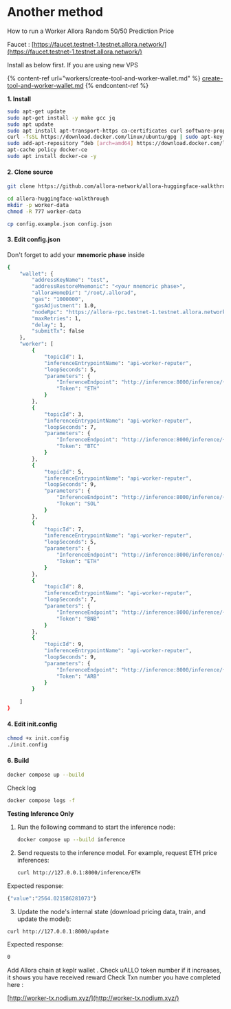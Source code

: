 # Another method

How to run a Worker Allora Random 50/50 Prediction Price

Faucet : [https://faucet.testnet-1.testnet.allora.network/](https://faucet.testnet-1.testnet.allora.network/)

Install as below first. If you are using new VPS

{% content-ref url="workers/create-tool-and-worker-wallet.md" %}
[create-tool-and-worker-wallet.md](workers/create-tool-and-worker-wallet.md)
{% endcontent-ref %}

**1. Install**

```bash
sudo apt-get update
sudo apt-get install -y make gcc jq
sudo apt update
sudo apt install apt-transport-https ca-certificates curl software-properties-common -y
curl -fsSL https://download.docker.com/linux/ubuntu/gpg | sudo apt-key add –
sudo add-apt-repository “deb [arch=amd64] https://download.docker.com/linux/ubuntu $(lsb_release -cs) stable”
apt-cache policy docker-ce
sudo apt install docker-ce -y
```

#### 2. Clone source <a href="#id-2-clone-source" id="id-2-clone-source"></a>

```bash
git clone https://github.com/allora-network/allora-huggingface-walkthrough

cd allora-huggingface-walkthrough 
mkdir -p worker-data
chmod -R 777 worker-data

cp config.example.json config.json
```

#### 3. Edit config.json <a href="#id-3-edit-configjson" id="id-3-edit-configjson"></a>

Don't forget to add your **mnemoric phase** inside

```bash
{
    "wallet": {
        "addressKeyName": "test",
        "addressRestoreMnemonic": "<your mnemoric phase>",
        "alloraHomeDir": "/root/.allorad",
        "gas": "1000000",
        "gasAdjustment": 1.0,
        "nodeRpc": "https://allora-rpc.testnet-1.testnet.allora.network/",
        "maxRetries": 1,
        "delay": 1,
        "submitTx": false
    },
    "worker": [
        {
            "topicId": 1,
            "inferenceEntrypointName": "api-worker-reputer",
            "loopSeconds": 5,
            "parameters": {
                "InferenceEndpoint": "http://inference:8000/inference/{Token}",
                "Token": "ETH"
            }
        },
        {
            "topicId": 3,
            "inferenceEntrypointName": "api-worker-reputer",
            "loopSeconds": 7,
            "parameters": {
                "InferenceEndpoint": "http://inference:8000/inference/{Token}",
                "Token": "BTC"
            }
        },
        {
            "topicId": 5,
            "inferenceEntrypointName": "api-worker-reputer",
            "loopSeconds": 9,
            "parameters": {
                "InferenceEndpoint": "http://inference:8000/inference/{Token}",
                "Token": "SOL"
            }
        },
        {
            "topicId": 7,
            "inferenceEntrypointName": "api-worker-reputer",
            "loopSeconds": 5,
            "parameters": {
                "InferenceEndpoint": "http://inference:8000/inference/{Token}",
                "Token": "ETH"
            }
        },
        {
            "topicId": 8,
            "inferenceEntrypointName": "api-worker-reputer",
            "loopSeconds": 7,
            "parameters": {
                "InferenceEndpoint": "http://inference:8000/inference/{Token}",
                "Token": "BNB"
            }
        },
        {
            "topicId": 9,
            "inferenceEntrypointName": "api-worker-reputer",
            "loopSeconds": 9,
            "parameters": {
                "InferenceEndpoint": "http://inference:8000/inference/{Token}",
                "Token": "ARB"
            }
        }
        
    ]
}
```

#### 4. Edit init.config <a href="#id-4-edit-initconfig" id="id-4-edit-initconfig"></a>

```bash
chmod +x init.config
./init.config
```

#### 6. Build <a href="#id-6-build" id="id-6-build"></a>

```bash
docker compose up --build
```

Check log

```bash
docker compose logs -f
```

**Testing Inference Only**

1.  Run the following command to start the inference node:

    ```bash
    docker compose up --build inference
    ```
2.  Send requests to the inference model. For example, request ETH price inferences:



    ```bash
    curl http://127.0.0.1:8000/inference/ETH 
    ```

Expected response:

```bash
{"value":"2564.021586281073"}
```

3. Update the node's internal state (download pricing data, train, and update the model):

```bash
curl http://127.0.0.1:8000/update
```

Expected response:

```bash
0
```

Add Allora chain at keplr wallet . Check uALLO token number if it increases, it shows you have received reward Check Txn number you have completed here :

[http://worker-tx.nodium.xyz/](http://worker-tx.nodium.xyz/)
